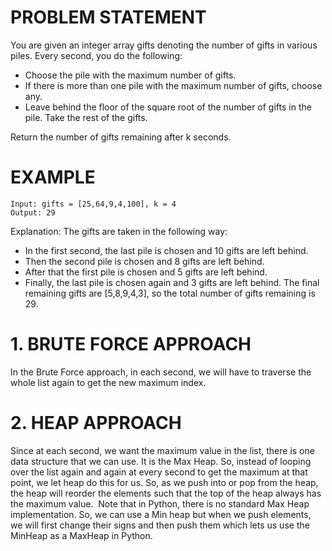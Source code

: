 # PROBLEM STATEMENT

You are given an integer array gifts denoting the number of gifts in various piles. Every second, you do the following:

 - Choose the pile with the maximum number of gifts.
 - If there is more than one pile with the maximum number of gifts, choose any.
 - Leave behind the floor of the square root of the number of gifts in the pile. Take the rest of the gifts.


Return the number of gifts remaining after k seconds.

# EXAMPLE

    Input: gifts = [25,64,9,4,100], k = 4
    Output: 29

Explanation: 
The gifts are taken in the following way:
- In the first second, the last pile is chosen and 10 gifts are left behind.
- Then the second pile is chosen and 8 gifts are left behind.
- After that the first pile is chosen and 5 gifts are left behind.
- Finally, the last pile is chosen again and 3 gifts are left behind.
The final remaining gifts are [5,8,9,4,3], so the total number of gifts remaining is 29.

# **1. BRUTE FORCE APPROACH**

In the Brute Force approach, in each second, we will have to traverse the whole list again to get the new maximum index.

# **2. HEAP APPROACH**
Since at each second, we want the maximum value in the list, there is one data structure that we can use. It is the Max Heap. So, instead of looping over the list again and again at every second to get the maximum at that point, we let heap do this for us. So, as we push into or pop from the heap, the heap will reorder the elements such that the top of the heap always has the maximum value. 
​
Note that in Python, there is no standard Max Heap implementation. So, we can use a Min heap but when we push elements, we will first change their signs and then push them which lets us use the MinHeap as a MaxHeap in Python.